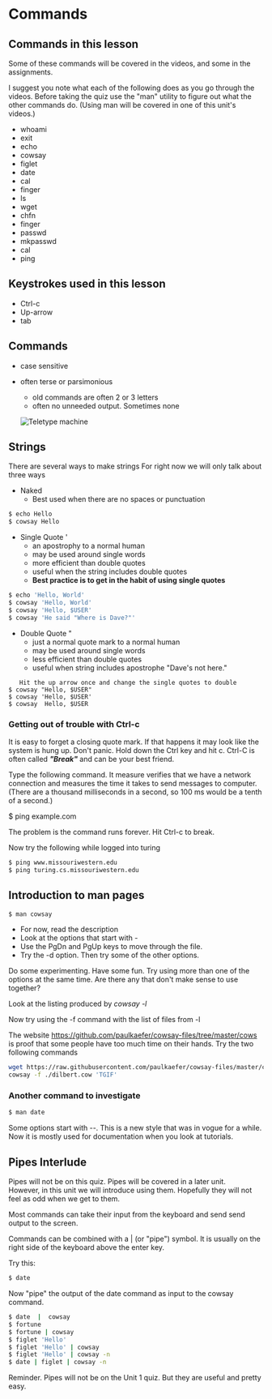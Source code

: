 # Commands
## Commands in this lesson

Some of these commands will be covered in the videos, and some in the assignments.

I suggest you note what each of the following does as you go through the videos.  Before taking the quiz use the "man" utility to figure out what the other commands do.  (Using man will be covered in one of this unit's videos.)

* whoami
* exit
* echo
* cowsay
* figlet
* date
* cal
* finger
* ls
* wget
* chfn
* finger
* passwd
* mkpasswd
* cal
* ping
  
## Keystrokes used in this lesson
  
* Ctrl-c
* Up-arrow
* tab
  
## Commands

* case sensitive
* often terse or parsimonious
  * old commands are often 2 or 3 letters
  * often no unneeded output.  Sometimes none
  
  ![Teletype machine](images/teletype.jpg)

## Strings

  There are several ways to make strings  For right now we will only talk about three ways

* Naked
  * Best used when there are no spaces or punctuation
  
```bash
$ echo Hello
$ cowsay Hello
```

* Single Quote '
  * an apostrophy to a normal human
  * may be used around single words
  * more efficient than double quotes
  * useful when the string includes double quotes
  * **Best practice is to get in the habit of using single quotes**

```bash
$ echo 'Hello, World'
$ cowsay 'Hello, World'
$ cowsay 'Hello, $USER'
$ cowsay 'He said "Where is Dave?"'
```

* Double Quote "
  * just a normal quote mark to a normal human
  * may be used around single words
  * less efficient than double quotes
  * useful when string includes apostrophe "Dave's not here."
  
```text
   Hit the up arrow once and change the single quotes to double
$ cowsay "Hello, $USER"
$ cowsay 'Hello, $USER'
$ cowsay  Hello, $USER
```

### Getting out of trouble with Ctrl-c

It is easy to forget a closing quote mark.  If that happens it may look like the
 system is hung up.  Don't panic.  Hold down the Ctrl key and hit c.  Ctrl-C is
 often called ***"Break"*** and can be your best friend.

Type the following command.  It measure verifies that we have a network connection
 and measures the time it takes to send messages to computer.  
(There are a thousand milliseconds in a second, so 100 ms would be a tenth of a second.)

$ ping example.com

The problem is the command runs forever.  Hit Ctrl-c to break.

Now try the following while logged into turing

```bash
$ ping www.missouriwestern.edu
$ ping turing.cs.missouriwestern.edu
```

## Introduction to man pages

```bash
$ man cowsay
```

* For now, read the description
* Look at the options that start with -
* Use the PgDn and PgUp keys to move through the file.
* Try the -d option.  Then try some of the other options.

Do some experimenting.  Have some fun.  Try using more than one of the options at the same time.  Are there any that don't make sense to use together?

Look at the listing produced by *cowsay -l*

Now try using the -f command with the list of files from -l

The website https://github.com/paulkaefer/cowsay-files/tree/master/cows is proof that some people have too much time on their hands.  Try the two following commands

```bash
wget https://raw.githubusercontent.com/paulkaefer/cowsay-files/master/cows/dilbert.cow
cowsay -f ./dilbert.cow 'TGIF'
```

### Another command to investigate

```bash
$ man date
```

Some options start with --.  This is a new style that was in vogue for a while.  Now it is mostly used for documentation when you look at tutorials.

## Pipes Interlude

Pipes will not be on this quiz.  Pipes will be covered in a later unit.  
However, in this unit we will introduce using them.  Hopefully they will
not feel as odd when we get to them.

Most commands can take their input from the keyboard and send send output to the screen.

Commands can be combined with a | (or "pipe") symbol.  It is usually on the
right side of the keyboard above the enter key.

Try this:

``` bash
$ date
```

Now "pipe" the output of the date command as input to the cowsay command.

```bash
$ date  |  cowsay
$ fortune
$ fortune | cowsay
$ figlet 'Hello'
$ figlet 'Hello' | cowsay
$ figlet 'Hello' | cowsay -n
$ date | figlet | cowsay -n
```

Reminder.  Pipes will not be on the Unit 1 quiz.  But they are useful and pretty easy.
